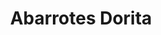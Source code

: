 ---
title: "Abarrotes Dorita"
url: /jose-luis-bustamante-y-rivero/abarrotes-dorita/
shop: Lebensmittel
---